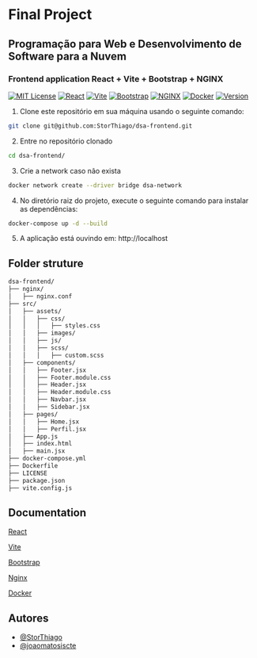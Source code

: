 # Final Project
## Programação para Web e Desenvolvimento de Software para a Nuvem

### Frontend application React + Vite + Bootstrap + NGINX

[![MIT License](https://img.shields.io/badge/License-MIT-green.svg)](https://choosealicense.com/licenses/mit/) [![React](https://img.shields.io/badge/React-18.2-blue?logo=react)](https://react.dev/) [![Vite](https://img.shields.io/badge/Vite-5.0-yellow?logo=vite)](https://vitejs.dev/) [![Bootstrap](https://img.shields.io/badge/Bootstrap-5.3-purple?logo=bootstrap)](https://getbootstrap.com/) [![NGINX](https://img.shields.io/badge/NGINX-1.25-green?logo=nginx)](https://nginx.org/) [![Docker](https://img.shields.io/badge/Docker-24.0-blue?logo=docker)](https://www.docker.com/) [![Version](https://img.shields.io/badge/Version-1.0-lightgrey)](https://semver.org/)


1. Clone este repositório em sua máquina usando o seguinte comando:
```bash
git clone git@github.com:StorThiago/dsa-frontend.git
```


2. Entre no repositório clonado
```bash
cd dsa-frontend/
```


3. Crie a network caso não exista
```bash
docker network create --driver bridge dsa-network
```


4. No diretório raiz do projeto, execute o seguinte comando para instalar as dependências:
```bash
docker-compose up -d --build
```


5. A aplicação está ouvindo em:
http://localhost



## Folder struture

```bash
dsa-frontend/
├── nginx/
│   ├── nginx.conf
├── src/
│   ├── assets/
│   │   ├── css/
│   │   │   ├── styles.css
│   │   ├── images/
│   │   ├── js/
│   │   ├── scss/
│   │   │   ├── custom.scss
│   ├── components/
│   │   ├── Footer.jsx
│   │   ├── Footer.module.css
│   │   ├── Header.jsx
│   │   ├── Header.module.css
│   │   ├── Navbar.jsx
│   │   ├── Sidebar.jsx
│   ├── pages/
│   │   ├── Home.jsx
│   │   ├── Perfil.jsx
│   ├── App.js
│   ├── index.html
│   ├── main.jsx
├── docker-compose.yml
├── Dockerfile
├── LICENSE
├── package.json
├── vite.config.js
```


## Documentation

[React](https://react.dev/reference/react)

[Vite](https://vite.dev/guide/)

[Bootstrap](https://getbootstrap.com/docs/5.3/getting-started/introduction/)

[Nginx](https://nginx.org/)

[Docker](https://docs.docker.com/)


## Autores

- [@StorThiago](https://www.github.com/StorThiago)
- [@joaomatosiscte](https://www.github.com/joaomatosiscte)
